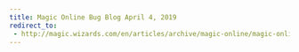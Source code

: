 ```yaml
---
title: Magic Online Bug Blog April 4, 2019
redirect_to:
 - http://magic.wizards.com/en/articles/archive/magic-online/magic-online-bug-blog-april-2019-04-04
---
```

